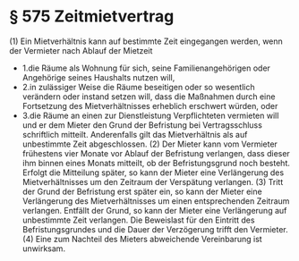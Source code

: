 # § 575 Zeitmietvertrag
(1) Ein Mietverhältnis kann auf bestimmte Zeit eingegangen werden, wenn der Vermieter nach Ablauf der Mietzeit
* 1.die Räume als Wohnung für sich, seine Familienangehörigen oder Angehörige seines Haushalts nutzen will,
* 2.in zulässiger Weise die Räume beseitigen oder so wesentlich verändern oder instand setzen will, dass die Maßnahmen durch eine Fortsetzung des Mietverhältnisses erheblich erschwert würden, oder
* 3.die Räume an einen zur Dienstleistung Verpflichteten vermieten will  
und er dem Mieter den Grund der Befristung bei Vertragsschluss schriftlich mitteilt. Anderenfalls gilt das Mietverhältnis als auf unbestimmte Zeit abgeschlossen.
(2) Der Mieter kann vom Vermieter frühestens vier Monate vor Ablauf der Befristung verlangen, dass dieser ihm binnen eines Monats mitteilt, ob der Befristungsgrund noch besteht. Erfolgt die Mitteilung später, so kann der Mieter eine Verlängerung des Mietverhältnisses um den Zeitraum der Verspätung verlangen.
(3) Tritt der Grund der Befristung erst später ein, so kann der Mieter eine Verlängerung des Mietverhältnisses um einen entsprechenden Zeitraum verlangen. Entfällt der Grund, so kann der Mieter eine Verlängerung auf unbestimmte Zeit verlangen. Die Beweislast für den Eintritt des Befristungsgrundes und die Dauer der Verzögerung trifft den Vermieter.
(4) Eine zum Nachteil des Mieters abweichende Vereinbarung ist unwirksam.